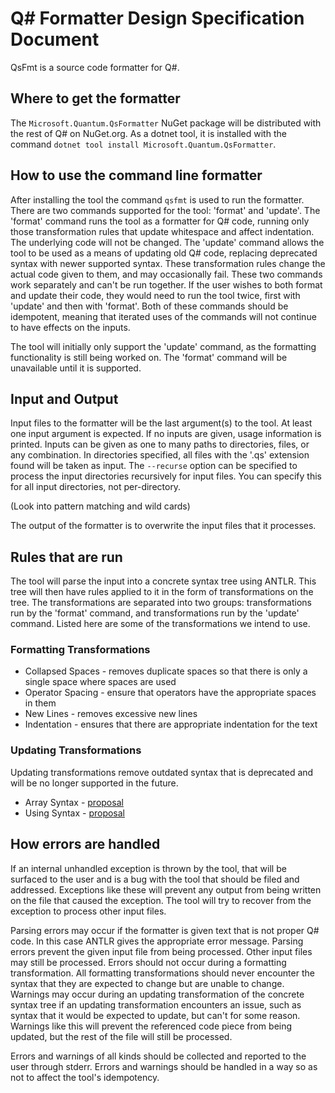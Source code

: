 ﻿# Q# Formatter Design Specification Document

QsFmt is a source code formatter for Q#.

## Where to get the formatter

The `Microsoft.Quantum.QsFormatter` NuGet package will be distributed with the rest of Q# on NuGet.org.
As a dotnet tool, it is installed with the command `dotnet tool install Microsoft.Quantum.QsFormatter`.

## How to use the command line formatter

After installing the tool the command `qsfmt` is used to run the formatter.
There are two commands supported for the tool: 'format' and 'update'.
The 'format' command runs the tool as a formatter for Q# code, running only those transformation rules that update whitespace and affect indentation. The underlying code will not be changed.
The 'update' command allows the tool to be used as a means of updating old Q# code, replacing deprecated syntax with newer supported syntax. These transformation rules change the actual code given to them, and may occasionally fail.
These two commands work separately and can't be run together. If the user wishes to both format and update their code, they would need to run the tool twice, first with 'update' and then with 'format'.
Both of these commands should be idempotent, meaning that iterated uses of the commands will not continue to have effects on the inputs.

The tool will initially only support the 'update' command, as the formatting functionality is still being worked on. The 'format' command will be unavailable until it is supported.

## Input and Output
Input files to the formatter will be the last argument(s) to the tool.
At least one input argument is expected. If no inputs are given, usage information is printed.
Inputs can be given as one to many paths to directories, files, or any combination. In directories specified, all files with the '.qs' extension found will be taken as input.
The `--recurse` option can be specified to process the input directories recursively for input files. You can specify this for all input directories, not per-directory.

(Look into pattern matching and wild cards)

The output of the formatter is to overwrite the input files that it processes.

## Rules that are run

The tool will parse the input into a concrete syntax tree using ANTLR. This tree will then have rules applied to it in the form of transformations on the tree.
The transformations are separated into two groups: transformations run by the 'format' command, and transformations run by the 'update' command.
Listed here are some of the transformations we intend to use.

### Formatting Transformations

 - Collapsed Spaces - removes duplicate spaces so that there is only a single space where spaces are used
 - Operator Spacing - ensure that operators have the appropriate spaces in them
 - New Lines - removes excessive new lines
 - Indentation - ensures that there are appropriate indentation for the text

### Updating Transformations

Updating transformations remove outdated syntax that is deprecated and will be no longer supported in the future.

 - Array Syntax - [proposal](https://github.com/microsoft/qsharp-language/blob/main/Approved/2-enhanced-array-literals.md)
 - Using Syntax - [proposal](https://github.com/microsoft/qsharp-language/blob/main/Approved/1-implicitly-scoped-qubit-allocation.md)

## How errors are handled

If an internal unhandled exception is thrown by the tool, that will be surfaced to the user and is a bug with the tool that should be filed and addressed.
Exceptions like these will prevent any output from being written on the file that caused the exception. The tool will try to recover from the exception to process other input files.

Parsing errors may occur if the formatter is given text that is not proper Q# code. In this case ANTLR gives the appropriate error message.
Parsing errors prevent the given input file from being processed. Other input files may still be processed.
Errors should not occur during a formatting transformation. All formatting transformations should never encounter the syntax that they are expected to change but are unable to change.
Warnings may occur during an updating transformation of the concrete syntax tree if an updating transformation encounters an issue, such as syntax that it would be expected to update, but can't for some reason.
Warnings like this will prevent the referenced code piece from being updated, but the rest of the file will still be processed.

Errors and warnings of all kinds should be collected and reported to the user through stderr.
Errors and warnings should be handled in a way so as not to affect the tool's idempotency.
